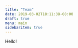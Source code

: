 ```yaml
---
title: "Team"
date: 2019-03-02T18:11:38-08:00
draft: true
menu: main
sidebaritem: true
---
```


Hello!

